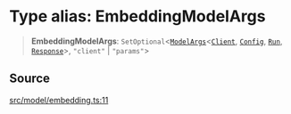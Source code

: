 # Type alias: EmbeddingModelArgs

> **EmbeddingModelArgs**: `SetOptional`\<[`ModelArgs`](../interfaces/ModelArgs.md)\<[`Client`](../namespaces/Model/namespaces/Embedding/type-aliases/Client.md), [`Config`](../namespaces/Model/namespaces/Embedding/interfaces/Config.md), [`Run`](../namespaces/Model/namespaces/Embedding/interfaces/Run.md), [`Response`](../namespaces/Model/namespaces/Embedding/interfaces/Response.md)\>, `"client"` \| `"params"`\>

## Source

[src/model/embedding.ts:11](https://github.com/dexaai/llm-tools/blob/3551610/src/model/embedding.ts#L11)
